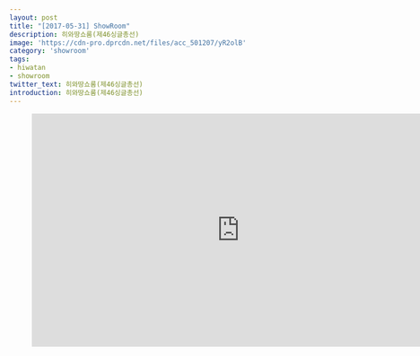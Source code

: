 ```yaml
---
layout: post
title: "[2017-05-31] ShowRoom"
description: 히와땅쇼룸(제46싱글총선)
image: 'https://cdn-pro.dprcdn.net/files/acc_501207/yR2olB'
category: 'showroom'
tags:
- hiwatan
- showroom
twitter_text: 히와땅쇼룸(제46싱글총선)
introduction: 히와땅쇼룸(제46싱글총선)
---
```

<figure class="video_container">
<iframe width="740" height="416" src="https://serviceapi.nmv.naver.com/flash/convertIframeTag.nhn?vid=18BC015BB883F7E481A1B92F2995BAE9E409&outKey=V1268b52808fee88a6cecc0de7f9f82fbd0fc8101d283dc2102a9c0de7f9f82fbd0fc" frameborder="no" scrolling="no"></iframe>
</figure>
